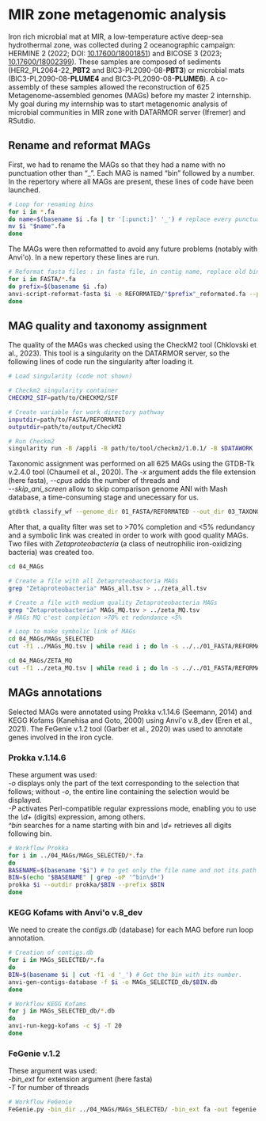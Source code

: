 # MIR zone metagenomic analysis

Iron rich microbial mat at MIR, a low-temperature active deep-sea hydrothermal zone, was collected during 2 oceanographic campaign: HERMINE 2 (2022; DOI: [10.17600/18001851](https://doi.org/10.17600/18001851)) and BICOSE 3 (2023; [10.17600/18002399](https://doi.org/10.17600/18002399)). These samples are composed of sediments (HER2_PL2064-22\_**PBT2** and BIC3-PL2090-08-**PBT3**) or microbial mats (BIC3-PL2090-08-**PLUME4** and BIC3-PL2090-08-**PLUME6**). A co-assembly of these samples allowed the reconstruction of 625 Metagenome-assembled genomes (MAGs) before my master 2 internship. My goal during my internship was to start metagenomic analysis of microbial communities in MIR zone with DATARMOR server (Ifremer) and RSutdio.

## Rename and reformat MAGs

First, we had to rename the MAGs so that they had a name with no punctuation other than “\_”. Each MAG is named “bin” followed by a number. In the repertory where all MAGs are present, these lines of code have been launched.

``` bash
# Loop for renaming bins
for i in *.fa
do name=$(basename $i .fa | tr '[:punct:]' '_') # replace every punctuations by _
mv $i "$name".fa
done
```

The MAGs were then reformatted to avoid any future problems (notably with Anvi'o). In a new repertory these lines are run.

``` bash
# Reformat fasta files : in fasta file, in contig name, replace old bin name by the new bin name
for i in FASTA/*.fa
do prefix=$(basename $i .fa)
anvi-script-reformat-fasta $i -o REFORMATED/"$prefix"_reformated.fa --prefix $prefix --simplify-names -r reformated.txt
done
```

## MAG quality and taxonomy assignment

The quality of the MAGs was checked using the CheckM2 tool (Chklovski et al., 2023). This tool is a singularity on the DATARMOR server, so the following lines of code run the singularity after loading it.

``` bash
# Load singularity (code not shown)

# Checkm2 singularity container
CHECKM2_SIF=path/to/CHECKM2/SIF

# Create variable for work directory pathway
inputdir=path/to/FASTA/REFORMATED
outputdir=path/to/output/CheckM2

# Run Checkm2
singularity run -B /appli -B path/to/tool/checkm2/1.0.1/ -B $DATAWORK  ${CHECKM2_SIF} checkm2 predict --thread 30 --input $inputdir -x fa --output-directory $outputdir 
```

Taxonomic assignment was performed on all 625 MAGs using the GTDB-Tk v.2.4.0 tool (Chaumeil et al., 2020). The *-x* argument adds the file extension (here fasta), *--cpus* adds the number of threads and\
*--skip_ani_screen* allow to skip comparison genome ANI with Mash database, a time-consuming stage and unecessary for us.

``` bash
gtdbtk classify_wf --genome_dir 01_FASTA/REFORMATED --out_dir 03_TAXONOMY/GTDB-Tk -x fa --cpus 56 --skip_ani_screen 
```

After that, a quality filter was set to \>70% completion and \<5% redundancy and a symbolic link was created in order to work with good quality MAGs. Two files with *Zetaproteobacteria* (a class of neutrophilic iron-oxidizing bacteria) was created too.

``` bash
cd 04_MAGs

# Create a file with all Zetaproteobacteria MAGs
grep "Zetaproteobacteria" MAGs_all.tsv > ../zeta_all.tsv

# Create a file with medium quality Zetaproteobacteria MAGs
grep "Zetaproteobacteria" MAGs_MQ.tsv > ../zeta_MQ.tsv
# MAGs MQ c'est complétion >70% et redondance <5%

# Loop to make symbolic link of MAGs
cd 04_MAGs/MAGs_SELECTED
cut -f1 ../MAGs_MQ.tsv | while read i ; do ln -s ../../01_FASTA/REFORMATED/"$i".fa . ; done

cd 04_MAGs/ZETA_MQ
cut -f1 ../zeta_MQ.tsv | while read i ; do ln -s ../../01_FASTA/REFORMATED/"$i".fa . ; done
```

## MAGs annotations

Selected MAGs were annotated using Prokka v.1.14.6 (Seemann, 2014) and KEGG Kofams (Kanehisa and Goto, 2000) using Anvi'o v.8_dev (Eren et al., 2021). The FeGenie v.1.2 tool (Garber et al., 2020) was used to annotate genes involved in the iron cycle.

### Prokka v.1.14.6

These argument was used:\
*-o* displays only the part of the text corresponding to the selection that follows; without *-o*, the entire line containing the selection would be displayed.\
*-P* activates Perl-compatible regular expressions mode, enabling you to use the *\\d+* (digits) expression, among others.\
*\^bin* searches for a name starting with bin and *\\d+* retrieves all digits following bin.

``` bash
# Workflow Prokka
for i in ../04_MAGs/MAGs_SELECTED/*.fa
do 
BASENAME=$(basename "$i") # to get only the file name and not its path with the extension
BIN=$(echo "$BASENAME" | grep -oP '^bin\d+') 
prokka $i --outdir prokka/$BIN --prefix $BIN
done
```

### KEGG Kofams with Anvi'o v.8_dev

We need to create the *contigs.db* (database) for each MAG before run loop annotation.

``` bash
# Creation of contigs.db
for i in MAGs_SELECTED/*.fa
do 
BIN=$(basename $i | cut -f1 -d '_') # Get the bin with its number.
anvi-gen-contigs-database -f $i -o MAGs_SELECTED_db/$BIN.db
done 

# Workflow KEGG Kofams
for j in MAGs_SELECTED_db/*.db
do
anvi-run-kegg-kofams -c $j -T 20
done 
```

### FeGenie v.1.2

These argument was used:\
*-bin_ext* for extension argument (here fasta)*\
-T* for number of threads

``` bash
# Workflow FeGenie
FeGenie.py -bin_dir ../04_MAGs/MAGs_SELECTED/ -bin_ext fa -out fegenie -T 24
```
